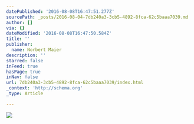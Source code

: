 ```yaml
---
datePublished: '2016-08-08T16:47:51.277Z'
sourcePath: _posts/2016-08-04-7db240a3-3cb5-4892-8fca-62c5baaa7039.md
author: []
via: {}
dateModified: '2016-08-08T16:47:50.584Z'
title: ''
publisher:
  name: Norbert Maier
description: ''
starred: false
inFeed: true
hasPage: true
inNav: false
url: 7db240a3-3cb5-4892-8fca-62c5baaa7039/index.html
_context: 'http://schema.org'
_type: Article

---
```

![](https://the-grid-user-content.s3-us-west-2.amazonaws.com/b2976ad8-3a32-48cf-a049-1b8a9d655a87.jpg)